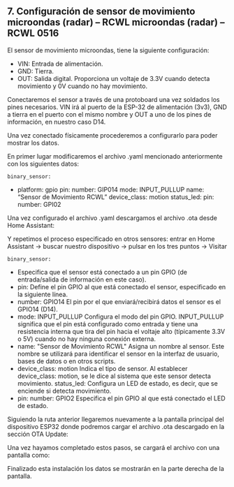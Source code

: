 ## 7. Configuración de sensor de movimiento microondas (radar) – RCWL microondas (radar) – RCWL 0516 ## 

El sensor de movimiento microondas, tiene la siguiente configuración:

- VIN: Entrada de alimentación.
- GND: Tierra.
- OUT: Salida digital. Proporciona un voltaje de 3.3V cuando detecta movimiento y 0V
    cuando no hay movimiento.

Conectaremos el sensor a través de una protoboard una vez soldados los pines necesarios.
VIN irá al puerto de la ESP-32 de alimentación (3v3), GND a tierra en el puerto con el mismo
nombre y OUT a uno de los pines de información, en nuestro caso D14.

Una vez conectado físicamente procederemos a configurarlo para poder mostrar los datos.

En primer lugar modificaremos el archivo .yaml mencionado anteriormente con los siguientes
datos:

```
binary_sensor:
```
- platform: gpio
pin:
number: GIP014
mode: INPUT_PULLUP
name: “Sensor de
Movimiento RCWL”
device_class: motion
status_led:
pin:
number: GPI02


Una vez configurado el archivo .yaml descargamos el archivo .ota desde Home Assistant:

Y repetimos el proceso especificado en otros sensores: entrar en Home Assistant →
buscar nuestro dispositivo → pulsar en los tres puntos → Visitar

```
binary_sensor:
```
- Especifica que el sensor está conectado a un pin GPIO (de
    entrada/salida de información en este caso).
- pin: Define el pin GPIO al que está conectado el sensor, especificado en la siguiente
    línea.
- number: GPIO14 El pin por el que enviará/recibirá datos el sensor es el GPIO14 (D14).
- mode: INPUT_PULLUP Configura el modo del pin GPIO. INPUT_PULLUP significa
    que el pin está configurado como entrada y tiene una resistencia interna que tira del
    pin hacia el voltaje alto (típicamente 3.3V o 5V) cuando no hay ninguna conexión
    externa.
- name: "Sensor de Movimiento RCWL" Asigna un nombre al sensor. Este nombre se
    utilizará para identificar el sensor en la interfaz de usuario, bases de datos o en otros
    scripts.
- device_class: motion Indica el tipo de sensor. Al establecer device_class: motion, se
    le dice al sistema que este sensor detecta movimiento.
status_led: Configura un LED de estado, es decir, que se enciende si detecta
movimiento.
- pin: number: GPIO2 Especifica el pin GPIO al que está conectado el LED de estado.


Siguiendo la ruta anterior llegaremos nuevamente a la pantalla principal del dispositivo
ESP32 donde podremos cargar el archivo .ota descargado en la sección OTA Update:

Una vez hayamos completado estos pasos, se cargará el archivo con una pantalla como:

Finalizado esta instalación los datos se mostrarán en la parte derecha de la pantalla.